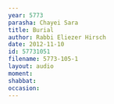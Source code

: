 ```yaml
---
year: 5773
parasha: Chayei Sara
title: Burial
author: Rabbi Eliezer Hirsch
date: 2012-11-10
id: 57731051
filename: 5773-105-1
layout: audio
moment: 
shabbat: 
occasion: 
---
```

